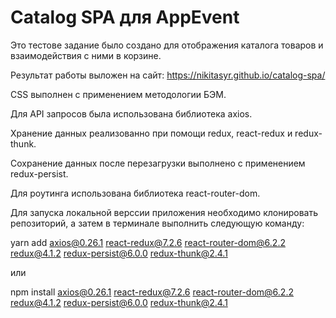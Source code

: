 # Catalog SPA для AppEvent

Это тестове задание было создано для отображения каталога товаров и взаимодействия с ними в корзине.

Результат работы выложен на сайт: https://nikitasyr.github.io/catalog-spa/

CSS выполнен с применением методологии БЭМ.

Для API запросов была использована библиотека axios.

Хранение данных реализованно при помощи redux, react-redux и redux-thunk.

Сохранение данных после перезагрузки выполнено с применением redux-persist.

Для роутинга использована библиотека react-router-dom.

Для запуска локальной верссии приложения необходимо клонировать репозиторий, а затем в терминале выполнить следующую команду:

yarn add axios@0.26.1 react-redux@7.2.6 react-router-dom@6.2.2 redux@4.1.2 redux-persist@6.0.0 redux-thunk@2.4.1 

или

npm install axios@0.26.1 react-redux@7.2.6 react-router-dom@6.2.2 redux@4.1.2 redux-persist@6.0.0 redux-thunk@2.4.1 
